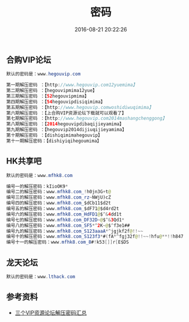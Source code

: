 ﻿---
title: 密码
date: 2016-08-21 20:22:26
tags: 通用
categories: 通用
---

## 合购VIP论坛

```java
默认的密码是：www.hegouvip.com

第一期解压密码 ：【http://www.hegouvip.com12yuemima】
第二期解压密码 ：【hegouvipmima12yue】
第三期解压密码 ：【52hegouvipmima】
第四期解压密码 ：【54hegouvipdisiqimima】
第五期解压密码 ：【http://www.hegouvip.comwoshidiwuqimima】
第六期解压密码 ：【上合购VIP资源论坛下载就可以观看了】
第七期解压密码 ：【http://www.hegouvip.com2014mashangchenggong】
第八期解压密码 ：【2014hegouvipdibaqijieyamima】
第九期解压密码 ：【hegouvip2014dijiuqijieyamima】
第十期解压密码 ：【dishiqimimahegouvip】
第十一期解压密码：【dishiyiqihegoumima】
```

## HK共享吧

```java
默认的密码是：www.mfhk8.com

编号一的解压密码：kIioOK9*
编号二的解压密码：www.mfhk8.com_!h0jn3G+t@
编号三的解压密码：www.mfhk8.com_rz~NWjU)cZ
编号四的解压密码：www.mfhk8.com_$dCb11$d2t
编号五的解压密码：www.mfhk8.com_$dF71@$d4rd2t
编号六的解压密码：www.mfhk8.com_HdFD1@$^&4dd1t
编号七的解压密码：www.mfhk8.com_DF32D~@$^&3Qd1*
编号八的解压密码：www.mfhk8.com_SF5*^2K~@$^f3e1##
编号九的解压密码：www.mfhk8.com_S123aaaA*^jgjkf2f@!!~~
编号十的解压密码：www.mfhk8.com_S123f3*#(fA*^fgj32f@!!~~!hfu@**!!h847
编号十一的解压密码：www.mfhk8.com_8#!k53[]]r[E$DS
```

## 龙天论坛

```java
默认的密码是：www.lthack.com
```
<!-- more -->

## 参考资料

- [三个VIP资源论坛解压密码汇总](http://www.mianfeib.com/three-resource-bbs-password.html)